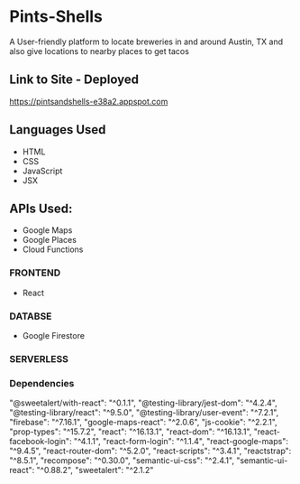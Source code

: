 # Pints-Shells
A User-friendly platform to locate breweries in and around Austin, TX and also give locations to nearby places to get tacos

## Link to Site - Deployed
https://pintsandshells-e38a2.appspot.com

## Languages Used
- HTML
- CSS
- JavaScript
- JSX

## APIs Used:
- Google Maps
- Google Places
- Cloud Functions

### FRONTEND
- React

### DATABSE
- Google Firestore

### SERVERLESS

### Dependencies
  "@sweetalert/with-react": "^0.1.1",
  "@testing-library/jest-dom": "^4.2.4",
  "@testing-library/react": "^9.5.0",
  "@testing-library/user-event": "^7.2.1",
  "firebase": "^7.16.1",
  "google-maps-react": "^2.0.6",
  "js-cookie": "^2.2.1",
  "prop-types": "^15.7.2",
  "react": "^16.13.1",
  "react-dom": "^16.13.1",
  "react-facebook-login": "^4.1.1",
  "react-form-login": "^1.1.4",
  "react-google-maps": "^9.4.5",
  "react-router-dom": "^5.2.0",
  "react-scripts": "^3.4.1",
  "reactstrap": "^8.5.1",
  "recompose": "^0.30.0",
  "semantic-ui-css": "^2.4.1",
  "semantic-ui-react": "^0.88.2",
  "sweetalert": "^2.1.2"

